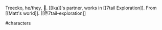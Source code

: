 Treecko, he/they, 🌲. [[Ika]]'s partner, works in [[7tail Exploration]]. From [[Matt's world]]. [[@7tail-exploration]]

#characters 